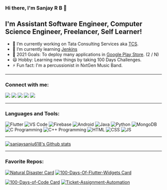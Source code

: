 ### Hi there, I'm Sanjay R B 👋

## I'm Assistant Software Engineer, Computer Science Engineer, Freelancer, Self Learner!

- 🔭 I’m currently working on Tata Consulting Services aka [TCS](https://www.tcs.com/).
- 🌱 I’m currently learning [Jenkins](https://www.jenkins.io/)
- 🥅 2021 Goals: To deploy many applications in [Google Play Store](https://play.google.com/store/apps/developer?id=Sanjay+R+B). (2 / N)
- 😃 Hobby: Learning new things by taking 100 Days Challenges.
- ⚡ Fun fact: I'm a percussionist in NxtGen Music Band.

---

### Connect with me:

[<img src="https://img.icons8.com/fluent/26/000000/twitter.png"/>][twitter]
[<img src="https://img.icons8.com/color/26/000000/linkedin.png"/>][linkedin]
[<img src="https://img.icons8.com/fluent/26/000000/instagram-new.png"/>][instagram]
[<img src="https://img.icons8.com/fluent/26/000000/facebook-new.png"/>][facebook]
[<img src="https://img.icons8.com/ios-glyphs/26/000000/email.png"/>][mailto]

---

### Languages and Tools:

<img title='Flutter' src="https://img.icons8.com/color/26/000000/flutter.png"/> <img title='VS Code' src="https://img.icons8.com/fluent/26/000000/visual-studio-code-2019.png"/> <img title='Firebase' src="https://img.icons8.com/color/26/000000/firebase.png"/> <img title='Android' src="https://img.icons8.com/fluent/26/000000/android-os.png"/> <img title='Java' src="https://img.icons8.com/color/26/000000/java-coffee-cup-logo.png"/> <img title='Python' src="https://img.icons8.com/color/26/000000/python.png"/> <img title='MongoDB' src="https://img.icons8.com/color/26/000000/mongodb.png"/> <img title='C Programming' src="https://img.icons8.com/color/26/000000/c-programming.png"/> <img title='C++ Programming' src="https://img.icons8.com/color/26/000000/c-plus-plus-logo.png"/> <img title='HTML' src="https://img.icons8.com/color/26/000000/html-5.png"/> <img title='CSS' src="https://img.icons8.com/color/26/000000/css3.png"/> <img title='JS' src="https://img.icons8.com/color/26/000000/javascript.png"/>

---

[![sanjaysanju618's Github stats](https://github-readme-stats.vercel.app/api?username=sanjaysanju618&show_icons=true)](https://github.com/sanjaysanju618?tab=repositories)

---

### Favorite Repos:

[![Natural Disaster Card](https://github-readme-stats.vercel.app/api/pin/?username=sanjaysanju618&repo=Natural_Disaster)](https://github.com/sanjaysanju618/Natural_Disaster) [![100-Days-Of-Flutter-Widgets Card](https://github-readme-stats.vercel.app/api/pin/?username=sanjaysanju618&repo=100-Days-Of-Flutter-Widgets)](https://github.com/sanjaysanju618/100-Days-Of-Flutter-Widgets)

[![100-Days-of-Code Card](https://github-readme-stats.vercel.app/api/pin/?username=sanjaysanju618&repo=100-Days-of-Code)](https://github.com/sanjaysanju618/100-Days-of-Code) [![Ticket-Assignment-Automation](https://github-readme-stats.vercel.app/api/pin/?username=sanjaysanju618&repo=Ticket-Assignment-Automation)](https://github.com/sanjaysanju618/Ticket-Assignment-Automation)


[twitter]: https://twitter.com/sanjayb58109784
[instagram]: https://www.instagram.com/sanju_sanjay_618/
[linkedin]: https://www.linkedin.com/in/sanjay-babu-4b2690148/
[github]: https://github.com/sanjaysanju618/
[facebook]: https://www.facebook.com/sanjay.rockdj/
[mailto]: mailto:sanjaybabu618@gmail.com
